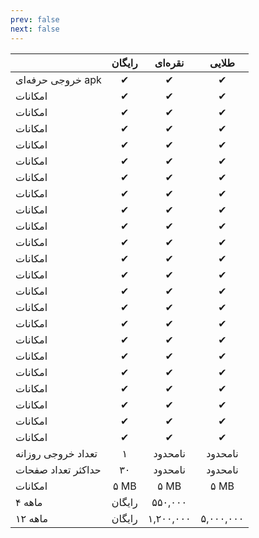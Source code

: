 ```yaml
---
prev: false
next: false
---
```


|  | رایگان | نقره‌ای | طلایی |
| ---- | :----: | :----: | :----: |
| خروجی حرفه‌ای apk | ✔ | ✔ | ✔ |
| امکانات | ✔ | ✔ | ✔ |
| امکانات | ✔ | ✔ | ✔ |
| امکانات | ✔ | ✔ | ✔ |
| امکانات | ✔ | ✔ | ✔ |
| امکانات | ✔ | ✔ | ✔ |
| امکانات | ✔ | ✔ | ✔ |
| امکانات | ✔ | ✔ | ✔ |
| امکانات | ✔ | ✔ | ✔ |
| امکانات | ✔ | ✔ | ✔ |
| امکانات | ✔ | ✔ | ✔ |
| امکانات | ✔ | ✔ | ✔ |
| امکانات | ✔ | ✔ | ✔ |
| امکانات | ✔ | ✔ | ✔ |
| امکانات | ✔ | ✔ | ✔ |
| امکانات | ✔ | ✔ | ✔ |
| امکانات | ✔ | ✔ | ✔ |
| امکانات | ✔ | ✔ | ✔ |
| امکانات | ✔ | ✔ | ✔ |
| امکانات | ✔ | ✔ | ✔ |
| امکانات | ✔ | ✔ | ✔ |
| امکانات | ✔ | ✔ | ✔ |
| امکانات | ✔ | ✔ | ✔ |
| تعداد خروجی روزانه | ۱ | نامحدود | نامحدود |
| حداکثر تعداد صفحات | ۳۰ | نامحدود | نامحدود |
| امکانات | ۵ MB | ۵ MB | ۵ MB |
| ۴ ماهه | رایگان | ۵۵۰,۰۰۰ |   |
| ۱۲ ماهه | رایگان‌ | ۱,۲۰۰,۰۰۰ | ۵,۰۰۰,۰۰۰ |